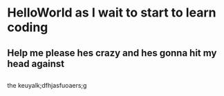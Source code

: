 # HelloWorld as I wait to start to learn coding
## Help me please hes crazy and hes gonna hit my head against 
##
the keuyalk;dfhjasfuoaers;g

